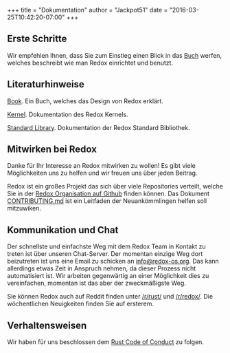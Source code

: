 +++
title = "Dokumentation"
author = "Jackpot51"
date = "2016-03-25T10:42:20-07:00"
+++

## Erste Schritte

Wir empfehlen Ihnen, dass Sie zum Einstieg einen Blick in das [Buch](https://doc.redox-os.org/book/) werfen, welches beschreibt wie man Redox einrichtet und benutzt.

## Literaturhinweise
		
[Book](https://doc.redox-os.org/book/). Ein Buch, welches das Design von Redox erklärt.

[Kernel](https://doc.redox-os.org/kernel/kernel/). Dokumentation des Redox Kernels.

[Standard Library](https://doc.redox-os.org/std/std/). Dokumentation der Redox Standard Bibliothek.

## Mitwirken bei Redox

Danke für Ihr Interesse an Redox mitwirken zu wollen!
Es gibt viele Möglichkeiten uns zu helfen und wir freuen uns über jeden Beitrag.

Redox ist ein großes Projekt das sich über viele Repositories verteilt, welche Sie in der
[Redox Organisation auf Github](https://github.com/redox-os) finden können.
Das Dokument [CONTRIBUTING.md](https://github.com/redox-os/redox/blob/master/CONTRIBUTING.md)
ist ein Leitfaden der Neuankömmlingen helfen soll mitzuwiken.

## Kommunikation und Chat

Der schnellste und einfachste Weg mit dem Redox Team in Kontakt zu treten ist 
über unseren Chat-Server. Der momentan einzige Weg dort beizutreten ist uns eine
Email zu schicken an [info@redox-os.org](mailto:info@redox-os.org). Das kann allerdings
etwas Zeit in Anspruch nehmen, da dieser Prozess nicht automatisiert ist. Wir arbeiten
gegenwärtig an einer Möglichkeit dies zu vereinfachen, momentan ist das aber der 
zweckmäßigste Weg.

Sie können Redox auch auf Reddit finden unter
[/r/rust/](https://www.reddit.com/r/rust) und
[/r/redox/](https://www.reddit.com/r/redox). Die wöchentlichen Neuigkeiten finden
Sie auf ersterem.

## Verhaltensweisen

Wir haben für uns beschlossen dem [Rust Code of Conduct](http://www.rust-lang.org/conduct.html) zu folgen.
